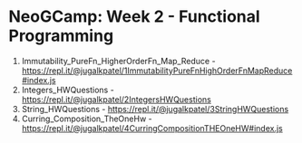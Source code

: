 # NeoGCamp: Week 2 - Functional Programming
1. Immutability_PureFn_HigherOrderFn_Map_Reduce - https://repl.it/@jugalkpatel/1ImmutabilityPureFnHighOrderFnMapReduce#index.js
2. Integers_HWQuestions - https://repl.it/@jugalkpatel/2IntegersHWQuestions
3. String_HWQuestions - https://repl.it/@jugalkpatel/3StringHWQuestions
4. Curring_Composition_TheOneHw - https://repl.it/@jugalkpatel/4CurringCompositionTHEOneHW#index.js
